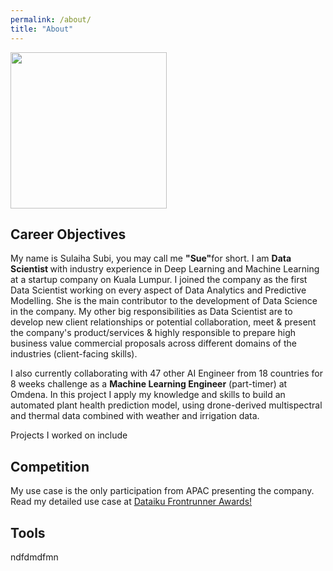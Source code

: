 ```yaml
---
permalink: /about/
title: "About"
---
```

<p> <img src="https://sulaihasubi.github.io/assets/images/dp-600x600.png" width="250" class="align-center"> </p>

Career Objectives
---
My name is Sulaiha Subi, you may call me <strong>"Sue"</strong>for short. I am <strong> Data Scientist </strong> with industry experience in Deep Learning and Machine Learning at a startup company on Kuala Lumpur. I joined the company as the first Data Scientist working on every aspect of Data Analytics and Predictive Modelling. She is the main contributor to the development of Data Science in the company.
My other big responsibilities as Data Scientist are to develop new client relationships or potential collaboration, meet & present the company's product/services & highly responsible to prepare high business value commercial proposals across different domains of the industries (client-facing skills).

I also currently collaborating with 47 other AI Engineer from 18 countries for 8 weeks challenge as a <strong>Machine Learning Engineer</strong> (part-timer) at Omdena. In this project I apply my knowledge and skills to build an automated plant health prediction model, using drone-derived multispectral and thermal data combined with weather and irrigation data. 

Projects I worked on include 



Competition
---
My use case is the only participation from APAC presenting the company.
Read my detailed use case at <a href="https://community.dataiku.com/t5/Dataiku-Frontrunner-Awards/RiseHill-Data-Analysis-Using-AI-to-combat-the-Rise-in-Corporate/ta-p/18184">Dataiku Frontrunner Awards!</a>



Tools
---

ndfdmdfmn